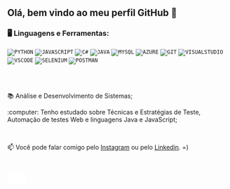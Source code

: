 


## Olá, bem vindo ao meu perfil GitHub 👋  


### 🖥️ Linguagens e Ferramentas: 
<code><img width="40px" src="https://s3.dualstack.us-east-2.amazonaws.com/pythondotorg-assets/media/files/python-logo-only.svg" title = "PYTHON"/></code>
</span></code>
<code><img width="40px" src="https://cdn.jsdelivr.net/gh/devicons/devicon/icons/javascript/javascript-original.svg" title = "JAVASCRIPT"/></code>
</span></code>
<code><img width="40px" src="https://cdn.jsdelivr.net/gh/devicons/devicon/icons/csharp/csharp-original.svg" title = "C#"/></code>
<code><img width="40px" src="https://cdn.jsdelivr.net/gh/devicons/devicon/icons/java/java-original.svg" title = "JAVA"/></code>
<code><img width="40px" src="https://cdn.jsdelivr.net/gh/devicons/devicon/icons/mysql/mysql-original.svg" title = "MYSQL"/></code>
<code><img width="40px" src="https://cdn.jsdelivr.net/gh/devicons/devicon/icons/azure/azure-original.svg" title = "AZURE"/></code>
<code><img width="40px" src="https://cdn.jsdelivr.net/gh/devicons/devicon/icons/git/git-original.svg" title = "GIT"/></code>
<code><img width="40px" src="https://cdn.jsdelivr.net/gh/devicons/devicon/icons/visualstudio/visualstudio-plain.svg" title = "VISUALSTUDIO"/></code>
<code><img width="40px" src="https://cdn.jsdelivr.net/gh/devicons/devicon/icons/vscode/vscode-original.svg" title = "VSCODE"/></code>
<code><img width="40px" src="https://raw.githubusercontent.com/detain/svg-logos/780f25886640cef088af994181646db2f6b1a3f8/svg/selenium-logo.svg" title = "SELENIUM"/></code>
<code><img width="40px" src="https://www.vectorlogo.zone/logos/getpostman/getpostman-icon.svg" title = "POSTMAN"/></code>

</br>
</br>
<div display="inline-block">
 <p align="left">📚 Análise e Desenvolvimento de Sistemas;</p>
 <p align="left">:computer: Tenho estudado sobre Técnicas e Estratégias de Teste, Automação de testes Web e linguagens Java e JavaScript;
</div>



</br>

📫 Você pode falar comigo pelo [Instagram](https://www.instagram.com/kaiuschy) ou pelo [Linkedin](https://www.linkedin.com/in/kaiuschyneves). =)

</br>

<a href="https://www.instagram.com/kaiuschy" rel="nofollow"><img align="left" alt="Instagram" width="22px" src="https://github.com/Aakarsh-B/trying-repos/raw/master/insta.svg" style="max-width: 100%;">
</a>
<a href="https://www.linkedin.com/in/kaiuschyneves" rel="nofollow"><img align="left" alt="LinkedIn" width="22px" src="https://github.com/Aakarsh-B/trying-repos/raw/master/linkedin.svg" style="max-width: 100%;">



